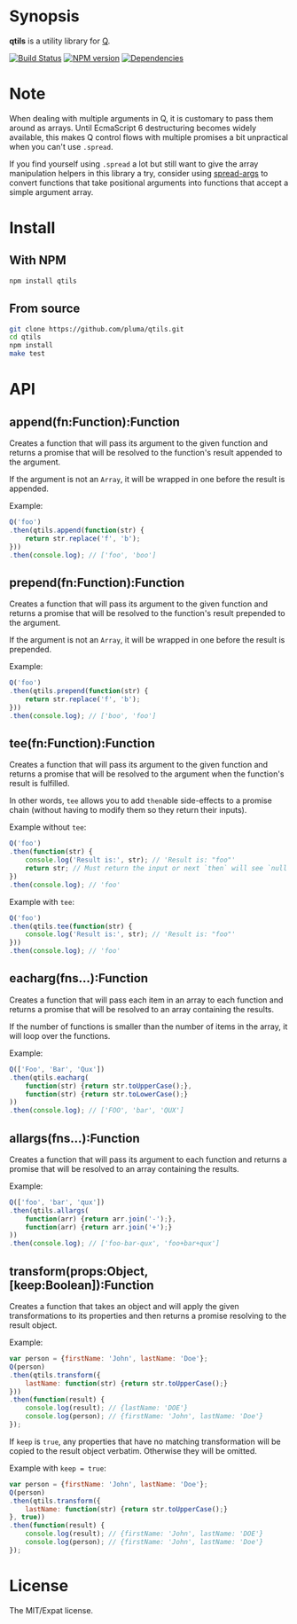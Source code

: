 # Synopsis

**qtils** is a utility library for [Q](https://github.com/kriskowal/q).

[![Build Status](https://travis-ci.org/pluma/qtils.png?branch=master)](https://travis-ci.org/pluma/qtils) [![NPM version](https://badge.fury.io/js/qtils.png)](http://badge.fury.io/js/qtils) [![Dependencies](https://david-dm.org/pluma/qtils.png)](https://david-dm.org/pluma/qtils)

# Note

When dealing with multiple arguments in Q, it is customary to pass them around as arrays. Until EcmaScript 6 destructuring becomes widely available, this makes Q control flows with multiple promises a bit unpractical when you can't use `.spread`.

If you find yourself using `.spread` a lot but still want to give the array manipulation helpers in this library a try, consider using [spread-args](https://github.com/pluma/spread-args) to convert functions that take positional arguments into functions that accept a simple argument array.

# Install

## With NPM

```sh
npm install qtils
```

## From source

```sh
git clone https://github.com/pluma/qtils.git
cd qtils
npm install
make test
```

# API

## append(fn:Function):Function

Creates a function that will pass its argument to the given function and returns a promise that will be resolved to the function's result appended to the argument.

If the argument is not an `Array`, it will be wrapped in one before the result is appended.

Example:

```javascript
Q('foo')
.then(qtils.append(function(str) {
    return str.replace('f', 'b');
}))
.then(console.log); // ['foo', 'boo']
```

## prepend(fn:Function):Function

Creates a function that will pass its argument to the given function and returns a promise that will be resolved to the function's result prepended to the argument.

If the argument is not an `Array`, it will be wrapped in one before the result is prepended.

Example:

```javascript
Q('foo')
.then(qtils.prepend(function(str) {
    return str.replace('f', 'b');
}))
.then(console.log); // ['boo', 'foo']
```

## tee(fn:Function):Function

Creates a function that will pass its argument to the given function and returns a promise that will be resolved to the argument when the function's result is fulfilled.

In other words, `tee` allows you to add `then`able side-effects to a promise chain (without having to modify them so they return their inputs).

Example without `tee`:

```javascript
Q('foo')
.then(function(str) {
    console.log('Result is:', str); // 'Result is: "foo"'
    return str; // Must return the input or next `then` will see `null`
})
.then(console.log); // 'foo'
```

Example with `tee`:

```javascript
Q('foo')
.then(qtils.tee(function(str) {
    console.log('Result is:', str); // 'Result is: "foo"'
}))
.then(console.log); // 'foo'
```

## eacharg(fns...):Function

Creates a function that will pass each item in an array to each function and returns a promise that will be resolved to an array containing the results.

If the number of functions is smaller than the number of items in the array, it will loop over the functions.

Example:

```javascript
Q(['Foo', 'Bar', 'Qux'])
.then(qtils.eacharg(
    function(str) {return str.toUpperCase();},
    function(str) {return str.toLowerCase();}
))
.then(console.log); // ['FOO', 'bar', 'QUX']
```

## allargs(fns...):Function

Creates a function that will pass its argument to each function and returns a promise that will be resolved to an array containing the results.

Example:

```javascript
Q(['foo', 'bar', 'qux'])
.then(qtils.allargs(
    function(arr) {return arr.join('-');},
    function(arr) {return arr.join('+');}
))
.then(console.log); // ['foo-bar-qux', 'foo+bar+qux']
```

## transform(props:Object, [keep:Boolean]):Function

Creates a function that takes an object and will apply the given transformations to its properties and then returns a promise resolving to the result object.

Example:

```javascript
var person = {firstName: 'John', lastName: 'Doe'};
Q(person)
.then(qtils.transform({
    lastName: function(str) {return str.toUpperCase();}
}))
.then(function(result) {
    console.log(result); // {lastName: 'DOE'}
    console.log(person); // {firstName: 'John', lastName: 'Doe'}
});
```

If `keep` is `true`, any properties that have no matching transformation will be copied to the result object verbatim. Otherwise they will be omitted.

Example with `keep = true`:

```javascript
var person = {firstName: 'John', lastName: 'Doe'};
Q(person)
.then(qtils.transform({
    lastName: function(str) {return str.toUpperCase();}
}, true))
.then(function(result) {
    console.log(result); // {firstName: 'John', lastName: 'DOE'}
    console.log(person); // {firstName: 'John', lastName: 'Doe'}
});
```

# License

The MIT/Expat license.